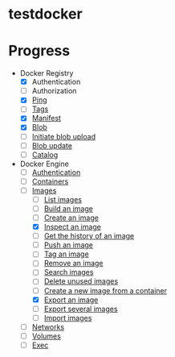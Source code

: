 # testdocker

# Progress
- Docker Registry
  - [x] Authentication
  - [ ] Authorization
  - [x] [Ping](https://docs.docker.com/registry/spec/api/#base)
  - [ ] [Tags](https://docs.docker.com/registry/spec/api/#tags)
  - [x] [Manifest](https://docs.docker.com/registry/spec/api/#manifest)
  - [x] [Blob](https://docs.docker.com/registry/spec/api/#blob)
  - [ ] [Initiate blob upload](https://docs.docker.com/registry/spec/api/#initiate-blob-upload)
  - [ ] [Blob update](https://docs.docker.com/registry/spec/api/#blob-upload)
  - [ ] [Catalog](https://docs.docker.com/registry/spec/api/#catalog)
- Docker Engine
  - [ ] [Authentication](https://docs.docker.com/engine/api/v1.30/#section/Authentication)
  - [ ] [Containers](https://docs.docker.com/engine/api/v1.30/#tag/Container)
  - [ ] [Images](https://docs.docker.com/engine/api/v1.30/#tag/Image)
    - [ ] [List images](https://docs.docker.com/engine/api/v1.30/#operation/ImageList)
    - [ ] [Build an image](https://docs.docker.com/engine/api/v1.30/#operation/ImageBuild)
    - [ ] [Create an image](https://docs.docker.com/engine/api/v1.30/#operation/ImageCreate)
    - [x] [Inspect an image](https://docs.docker.com/engine/api/v1.30/#operation/ImageInspect)
    - [ ] [Get the history of an image](https://docs.docker.com/engine/api/v1.30/#operation/ImageHistory)
    - [ ] [Push an image](https://docs.docker.com/engine/api/v1.30/#operation/ImagePush)
    - [ ] [Tag an image](https://docs.docker.com/engine/api/v1.30/#operation/ImageTag)
    - [ ] [Remove an image](https://docs.docker.com/engine/api/v1.30/#operation/ImageDelete)
    - [ ] [Search images](https://docs.docker.com/engine/api/v1.30/#operation/ImageSearch)
    - [ ] [Delete unused images](https://docs.docker.com/engine/api/v1.30/#operation/ImagePrune)
    - [ ] [Create a new image from a container](https://docs.docker.com/engine/api/v1.30/#operation/ImageCommit)
    - [x] [Export an image](https://docs.docker.com/engine/api/v1.30/#operation/ImageGet)
    - [ ] [Export several images](https://docs.docker.com/engine/api/v1.30/#operation/ImageGetAll)
    - [ ] [Import images](https://docs.docker.com/engine/api/v1.30/#operation/ImageLoad)
  - [ ] [Networks](https://docs.docker.com/engine/api/v1.30/#tag/Network)
  - [ ] [Volumes](https://docs.docker.com/engine/api/v1.30/#tag/Volume)
  - [ ] [Exec](https://docs.docker.com/engine/api/v1.30/#tag/Exec)
